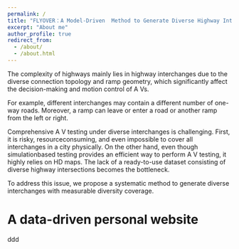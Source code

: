 ```yaml
---
permalink: /
title: "FLYOVER：A Model-Driven  Method to Generate Diverse Highway Interchanges "
excerpt: "About me"
author_profile: true
redirect_from: 
  - /about/
  - /about.html
---
```


The complexity of highways mainly lies in highway interchanges due to the diverse connection topology and ramp geometry, which significantly affect the decision-making and motion control of A Vs.

For example, different interchanges may contain a different number of one-way roads. Moreover, a ramp can leave or enter a road or another ramp from the left or right.

Comprehensive A V testing under diverse interchanges is challenging. First, it is risky, resourceconsuming, and even impossible to cover all interchanges in a city physically. On the other hand, even though simulationbased testing provides an efficient way to perform A V testing, it highly relies on HD maps. The lack of a ready-to-use dataset consisting of diverse highway intersections becomes the bottleneck.

To address this issue, we propose a systematic method to generate diverse interchanges with measurable diversity coverage.



A data-driven personal website
======
ddd
